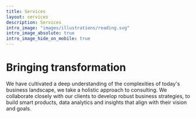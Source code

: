 ```yaml
---
title: Services
layout: services
description: Services
intro_image: "images/illustrations/reading.svg"
intro_image_absolute: true
intro_image_hide_on_mobile: true
---
```


# Bringing transformation

We have cultivated a deep understanding of the complexities of today's business landscape, we take a holistic approach to consulting. We collaborate closely with our clients to develop robust business strategies, to build smart products, data analytics and insights that align with their vision and goals.
